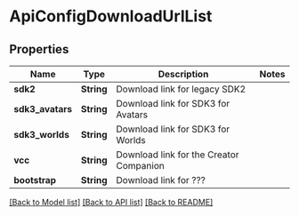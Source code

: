 # ApiConfigDownloadUrlList

## Properties

Name | Type | Description | Notes
------------ | ------------- | ------------- | -------------
**sdk2** | **String** | Download link for legacy SDK2 | 
**sdk3_avatars** | **String** | Download link for SDK3 for Avatars | 
**sdk3_worlds** | **String** | Download link for SDK3 for Worlds | 
**vcc** | **String** | Download link for the Creator Companion | 
**bootstrap** | **String** | Download link for ??? | 

[[Back to Model list]](../README.md#documentation-for-models) [[Back to API list]](../README.md#documentation-for-api-endpoints) [[Back to README]](../README.md)


